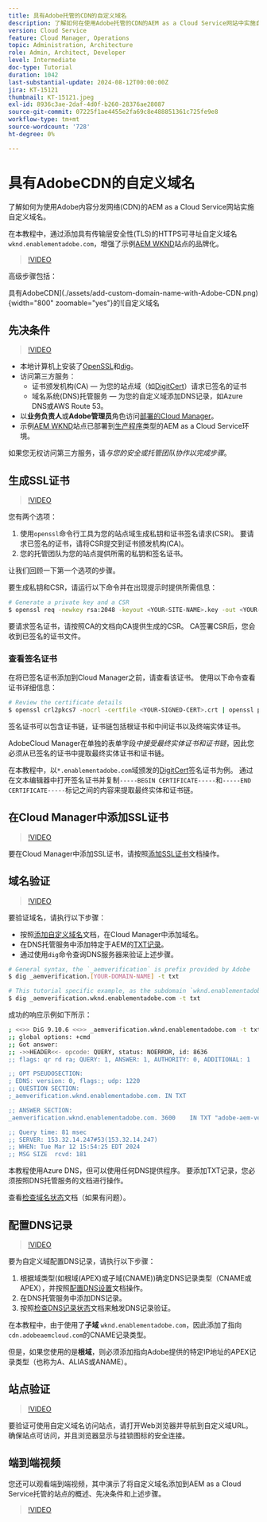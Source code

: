 ```yaml
---
title: 具有Adobe托管的CDN的自定义域名
description: 了解如何在使用Adobe托管的CDN的AEM as a Cloud Service网站中实施自定义域名。
version: Cloud Service
feature: Cloud Manager, Operations
topic: Administration, Architecture
role: Admin, Architect, Developer
level: Intermediate
doc-type: Tutorial
duration: 1042
last-substantial-update: 2024-08-12T00:00:00Z
jira: KT-15121
thumbnail: KT-15121.jpeg
exl-id: 8936c3ae-2daf-4d0f-b260-28376ae28087
source-git-commit: 07225f1ae4455e2fa69c8e488851361c725fe9e8
workflow-type: tm+mt
source-wordcount: '728'
ht-degree: 0%

---
```


# 具有AdobeCDN的自定义域名

了解如何为使用Adobe内容分发网络(CDN)的AEM as a Cloud Service网站实施自定义域名。

在本教程中，通过添加具有传输层安全性(TLS)的HTTPS可寻址自定义域名`wknd.enablementadobe.com`，增强了示例[AEM WKND](https://github.com/adobe/aem-guides-wknd)站点的品牌化。

>[!VIDEO](https://video.tv.adobe.com/v/3427903?quality=12&learn=on)

高级步骤包括：

具有AdobeCDN](./assets/add-custom-domain-name-with-Adobe-CDN.png){width="800" zoomable="yes"}的![自定义域名

## 先决条件

>[!VIDEO](https://video.tv.adobe.com/v/3427909?quality=12&learn=on)

- 本地计算机上安装了[OpenSSL](https://www.openssl.org/)和[dig](https://www.isc.org/blogs/dns-checker/)。
- 访问第三方服务：
   - 证书颁发机构(CA) — 为您的站点域（如[DigitCert](https://www.digicert.com/)）请求已签名的证书
   - 域名系统(DNS)托管服务 — 为您的自定义域添加DNS记录，如Azure DNS或AWS Route 53。
- 以&#x200B;**业务负责人**&#x200B;或&#x200B;**Adobe管理员**&#x200B;角色访问[部署的Cloud Manager](https://my.cloudmanager.adobe.com/)。
- 示例[AEM WKND](https://github.com/adobe/aem-guides-wknd)站点已部署到[生产程序](https://experienceleague.adobe.com/en/docs/experience-manager-cloud-service/content/implementing/using-cloud-manager/programs/introduction-production-programs)类型的AEM as a Cloud Service环境。

如果您无权访问第三方服务，请&#x200B;_与您的安全或托管团队协作以完成步骤_。

## 生成SSL证书

>[!VIDEO](https://video.tv.adobe.com/v/3427908?quality=12&learn=on)

您有两个选项：

1. 使用`openssl`命令行工具为您的站点域生成私钥和证书签名请求(CSR)。 要请求已签名的证书，请将CSR提交到证书颁发机构(CA)。
1. 您的托管团队为您的站点提供所需的私钥和签名证书。

让我们回顾一下第一个选项的步骤。

要生成私钥和CSR，请运行以下命令并在出现提示时提供所需信息：

```bash
# Generate a private key and a CSR
$ openssl req -newkey rsa:2048 -keyout <YOUR-SITE-NAME>.key -out <YOUR-SITE-NAME>.csr -nodes
```

要请求签名证书，请按照CA的文档向CA提供生成的CSR。 CA签署CSR后，您会收到已签名的证书文件。

### 查看签名证书

在将已签名证书添加到Cloud Manager之前，请查看该证书。 使用以下命令查看证书详细信息：

```bash
# Review the certificate details
$ openssl crl2pkcs7 -nocrl -certfile <YOUR-SIGNED-CERT>.crt | openssl pkcs7 -print_certs -noout
```

签名证书可以包含证书链，证书链包括根证书和中间证书以及终端实体证书。

AdobeCloud Manager在单独的表单字段&#x200B;_中接受最终实体证书和证书链_，因此您必须从已签名的证书中提取最终实体证书和证书链。

在本教程中，以`*.enablementadobe.com`域颁发的[DigitCert](https://www.digicert.com/)签名证书为例。 通过在文本编辑器中打开签名证书并复制`-----BEGIN CERTIFICATE-----`和`-----END CERTIFICATE-----`标记之间的内容来提取最终实体和证书链。

## 在Cloud Manager中添加SSL证书

>[!VIDEO](https://video.tv.adobe.com/v/3427906?quality=12&learn=on)

要在Cloud Manager中添加SSL证书，请按照[添加SSL证书](https://experienceleague.adobe.com/en/docs/experience-manager-cloud-service/content/implementing/using-cloud-manager/manage-ssl-certificates/add-ssl-certificate)文档操作。

## 域名验证

>[!VIDEO](https://video.tv.adobe.com/v/3427905?quality=12&learn=on)

要验证域名，请执行以下步骤：

- 按照[添加自定义域名](https://experienceleague.adobe.com/zh-hans/docs/experience-manager-cloud-service/content/implementing/using-cloud-manager/custom-domain-names/add-custom-domain-name)文档，在Cloud Manager中添加域名。
- 在DNS托管服务中添加特定于AEM的[TXT记录](https://experienceleague.adobe.com/en/docs/experience-manager-cloud-service/content/implementing/using-cloud-manager/custom-domain-names/add-text-record)。
- 通过使用`dig`命令查询DNS服务器来验证上述步骤。

```bash
# General syntax, the `_aemverification` is prefix provided by Adobe
$ dig _aemverification.[YOUR-DOMAIN-NAME] -t txt

# This tutorial specific example, as the subdomain `wknd.enablementadobe.com` is used
$ dig _aemverification.wknd.enablementadobe.com -t txt
```

成功的响应示例如下所示：

```bash
; <<>> DiG 9.10.6 <<>> _aemverification.wknd.enablementadobe.com -t txt
;; global options: +cmd
;; Got answer:
;; ->>HEADER<<- opcode: QUERY, status: NOERROR, id: 8636
;; flags: qr rd ra; QUERY: 1, ANSWER: 1, AUTHORITY: 0, ADDITIONAL: 1

;; OPT PSEUDOSECTION:
; EDNS: version: 0, flags:; udp: 1220
;; QUESTION SECTION:
;_aemverification.wknd.enablementadobe.com. IN TXT

;; ANSWER SECTION:
_aemverification.wknd.enablementadobe.com. 3600    IN TXT "adobe-aem-verification=wknd.enablementadobe.com/105881/991000/bef0e843-9280-4385-9984-357ed9a4217b"

;; Query time: 81 msec
;; SERVER: 153.32.14.247#53(153.32.14.247)
;; WHEN: Tue Mar 12 15:54:25 EDT 2024
;; MSG SIZE  rcvd: 181
```

本教程使用Azure DNS，但可以使用任何DNS提供程序。 要添加TXT记录，您必须按照DNS托管服务的文档进行操作。

查看[检查域名状态](https://experienceleague.adobe.com/en/docs/experience-manager-cloud-service/content/implementing/using-cloud-manager/custom-domain-names/check-domain-name-status)文档（如果有问题）。

## 配置DNS记录

>[!VIDEO](https://video.tv.adobe.com/v/3427907?quality=12&learn=on)

要为自定义域配置DNS记录，请执行以下步骤：

1. 根据域类型(如根域(APEX)或子域(CNAME))确定DNS记录类型（CNAME或APEX），并按照[配置DNS设置](https://experienceleague.adobe.com/en/docs/experience-manager-cloud-service/content/implementing/using-cloud-manager/custom-domain-names/configure-dns-settings)文档操作。
1. 在DNS托管服务中添加DNS记录。
1. 按照[检查DNS记录状态](https://experienceleague.adobe.com/en/docs/experience-manager-cloud-service/content/implementing/using-cloud-manager/custom-domain-names/check-dns-record-status)文档来触发DNS记录验证。

在本教程中，由于使用了&#x200B;**子域** `wknd.enablementadobe.com`，因此添加了指向`cdn.adobeaemcloud.com`的CNAME记录类型。

但是，如果您使用的是&#x200B;**根域**，则必须添加指向Adobe提供的特定IP地址的APEX记录类型（也称为A、ALIAS或ANAME）。

## 站点验证

>[!VIDEO](https://video.tv.adobe.com/v/3427904?quality=12&learn=on)

要验证可使用自定义域名访问站点，请打开Web浏览器并导航到自定义域URL。 确保站点可访问，并且浏览器显示与挂锁图标的安全连接。

## 端到端视频

您还可以观看端到端视频，其中演示了将自定义域名添加到AEM as a Cloud Service托管的站点的概述、先决条件和上述步骤。

>[!VIDEO](https://video.tv.adobe.com/v/3427817?quality=12&learn=on)
